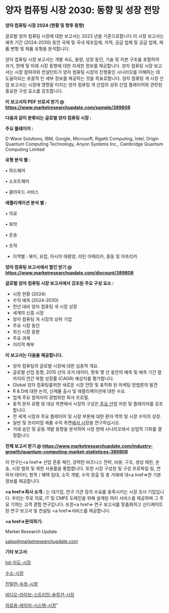 # 양자 컴퓨팅 시장 2030: 동향 및 성장 전망

<strong>양자 컴퓨팅 시장 2024 (현황 및 향후 동향)</strong>

글로벌 양자 컴퓨팅 시장에 대한 보고서는 2023 년을 기준으로합니다.이 시장 보고서는 예측 기간 (2024-2030) 동안 국제 및 국내 제조업체, 지역, 공급 업체 및 공급 업체, 제품 변형 및 제품 유형을 분석합니다.

양자 컴퓨팅 시장 보고서는 개발 속도, 용량, 성장 동인, 기술 및 자본 구조를 포함하여 과거, 현재 및 미래 시장 동향에 대한 자세한 정보를 제공합니다. 양자 컴퓨팅 시장 보고서는 시장 참여자와 컨설턴트가 양자 컴퓨팅 시장의 진행중인 시나리오를 이해하는 데 도움이되는 포괄적 인 세부 정보를 제공하는 것을 목표로합니다. 양자 컴퓨팅 개 시장 산업 보고서는 시장에 영향을 미치는 양자 컴퓨팅 개 산업의 상위 산업 플레이어와 관련된 중요한 구성 요소를 강조합니다.



<strong>이 보고서의 PDF 브로셔 받기 @ <a href=https://www.marketresearchupdate.com/sample/389808>https://www.marketresearchupdate.com/sample/389808</a></strong>



<strong>다음과 같이 분류되는 글로벌 양자 컴퓨팅 시장 :</strong>



<strong>주요 플레이어 :</strong>

D-Wave Solutions, IBM, Google, Microsoft, Rigetti Computing, Intel, Origin Quantum Computing Technology, Anyon Systems Inc., Cambridge Quantum Computing Limited



<strong>유형 분석 별 :</strong>

• 하드웨어

• 소프트웨어

• 클라우드 서비스



<strong>애플리케이션 분석 별 :</strong>

• 의료

• 화학

• 운송

• 조작

<ul>
  <li>지역별 : 북미, 유럽, 아시아 태평양, 라틴 아메리카, 중동 및 아프리카</li>
</ul>


<strong>양자 컴퓨팅 보고서에서 할인 받기 @ <a href=https://www.marketresearchupdate.com/discount/389808>https://www.marketresearchupdate.com/discount/389808</a></strong>



<strong>글로벌 양자 컴퓨팅 시장 보고서에서 강조된 주요 구성 요소 :</strong>
<ul>
  <li>시장 현황 (2024)</li>
  <li>수익 예측 (2024-2030)</li>
  <li>전년 대비 양자 컴퓨팅 개 시장 성장</li>
  <li>세계의 신흥 시장</li>
  <li>양자 컴퓨팅 개 시장의 상위 기업</li>
  <li>주요 시장 동인</li>
  <li>최신 시장 동향</li>
  <li>주요 과제</li>
  <li>지리적 해부</li>
</ul>


<strong>이 보고서는 다음을 제공합니다.</strong>
<ul>
  <li>양자 컴퓨팅의 글로벌 시장에 대한 심층적 개요.</li>
  <li>글로벌 산업 동향, 2015 년의 과거 데이터, 향후 몇 년 동안의 예측 및 예측 기간 말까지의 연간 복합 성장률 (CAGR) 예상치를 평가합니다.</li>
  <li>Global 양자 컴퓨팅를위한 새로운 시장 전망 및 표적화 된 마케팅 방법론의 발견</li>
  <li>R &amp; D에 대한 논의, 신제품 출시 및 애플리케이션에 대한 수요.</li>
  <li>업계 주요 참여자의 광범위한 회사 프로필.</li>
  <li>동적 분자 유형 및 대상 측면에서 시장의 구성은<a href=> 주요 산</a>업 자원 및 플레이어를 강조합니다.</li>
  <li>전 세계 시장과 주요 플레이어 및 시장 부문에 대한 환자 역학 및 시장 수익의 성장.</li>
  <li>일반 및 프리미엄 제품 수익 측면<a href=>에서 시</a>장을 연구하십시오.</li>
  <li>거래 승인 및 공동 개발 동향을 분석하여 시장 판매 시나리오에서 상업적 기회를 결정합니다.</li>
</ul>



<strong>전체 보고서 받기 @ <a href=https://www.marketresearchupdate.com/industry-growth/quantum-computing-market-statistices-389808>https://www.marketresearchupdate.com/industry-growth/quantum-computing-market-statistices-389808</a></strong>

이 연구는<a href=> 산업 존중</a> 체인, 강력한 비즈니스 전략, 비용, 구조, 생성 제한, 운송, 시장 범위 및 제한 사용률을 통합합니다. 또한 시장 구성원 및 구성 프로파일 링, 연락처 데이터, 항목 / 혜택 침대, 소득 개발, 수익 창출 및 총 거래에 대<a href=>한 기본 </a>정보를 제공합니다.



<strong><a href=>회사 소</a>개 :</strong>
는 대기업, 연구 기관 등의 수요를 충족시키는 시장 조사 기업입니다. 우리는 주로 의료, IT 및 CMFE 도메인을 위해 설계된 여러 서비스를 제공하며 그 주요 기여는 고객 경험 연구입니다. 또한<a href=> 연구 보</a>고서를 맞춤화하고 신디케이트 된 연구 보고서 및 컨설팅 <a href=>서비스</a>를 제공합니다.



<strong><a href=>문의하기:</a></strong>

Market Research Update

sales@marketresearchupdate.com



<strong>기타 보고서:</strong>

<a href=https://www.linkedin.com/pulse/hd-지도-시장-규모-및-성장-2023-isdailynews/>hd-지도-시장</a>

<a href=https://www.linkedin.com/pulse/수소-시장-세분화-연구-및-목표-고객2029년-analytics-avenue-adventures-24-ana-7zsjf/>수소-시장</a>

<a href=https://www.linkedin.com/pulse/친밀한-속옷-시장-규모-및-성장-2023-trend-tracking-tips-360-analysis-cpexf/>친밀한-속옷-시장</a>

<a href=https://www.linkedin.com/pulse/비디오-라이브-스트리밍-솔루션-시장-규모-및-성장-2023-trend-tracking-tips-360-analysis-sw0af/>비디오-라이브-스트리밍-솔루션-시장</a>

<a href=https://www.linkedin.com/pulse/의료용-레이저-시스템-시장-세분화-연구-및-목표-고객2030년-isdailynews-piiff/>의료용-레이저-시스템-시장</a>"
